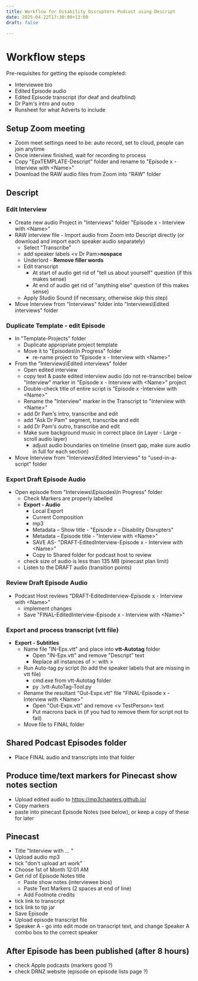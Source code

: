 ```yaml
---
title: Workflow for Disability Disrupters Podcast using Descript
date: 2025-04-22T17:30:00+13:00
draft: false

---
```


# Workflow steps
Pre-requisites for getting the episode completed:
* Interviewee bio
* Edited Episode audio
* Edited Episode transcript (for deaf and deafblind)
* Dr Pam's intro and outro
* Runsheet for what Adverts to include

## Setup Zoom meeting 
* Zoom meet settings need to be: auto record, set to cloud, people can join anytime
* Once interview finished, wait for recording to process
* Copy "EpxTEMPLATE-Descript" folder and rename to "Episode x - Interview with &lt;Name&gt;"
* Download the RAW audio files from Zoom into "RAW" folder

## Descript
### Edit Interview
* Create new audio Project in "Interviews" folder "Episode x - Interview with &lt;Name&gt;"
* RAW interview file - Import audio from Zoom into Descript directly (or download and import each speaker audio separately)
	* Select "Transcribe"
	* add speaker labels &lt;v Dr Pam&gt;**nospace**
	* Underlord - **Remove filler words**
	* Edit transcript
		* At start of audio get rid of "tell us about yourself" question (if this makes sense)
		* At end of audio get rid of "anything else" question (if this makes sense)
	* Apply Studio Sound (if necessary, otherwise skip this step)
* Move Interview from "Interviews" folder into "Interviews\Edited interviews" folder

### Duplicate Template - edit Episode
* In "Template-Projects" folder
	* Duplicate appropriate project template 
	* Move it to "Episodes\In Progress" folder 
		* re-name project to "Episode x - Interview with &lt;Name&gt;"
* From the "Interviews\Edited interviews" folder
	* Open edited interview 
	* copy text & paste edited interview audio (do not re-transcribe) below "Interview" marker in "Episode x - Interview with &lt;Name&gt;" project
	* Double-check title of entire script is "Episode x -Interview with &lt;Name&gt;"
	* Rename the "Interview" marker in the Transcript to "Interview with &lt;Name&gt;"
	* add Dr Pam's intro, transcribe and edit
	* add "Ask Dr Pam" segment, transcribe and edit	
	* add Dr Pam's outro, transcribe and edit
	* Make sure background music in correct place (in Layer - Large - scroll audio layer)
		* adjust audio boundaries on timeline (insert gap, make sure audio in full for each section)	
* Move Interview from "Interviews\Edited Interviews" to "used-in-a-script" folder

### Export Draft Episode Audio
* Open episode from "Interviews\Episodes\In Progress" folder
	* Check Markers are properly labelled
	* **Export - Audio** 
		* Local Export
		* Current Composition
		* mp3
		* Metadata – Show title - "Episode x – Disability Disrupters"
		* Metadata – Episode title - "Interview with &lt;Name&gt;"
		* SAVE AS-  "DRAFT-EditedInterview-Episode x - Interview with &lt;Name&gt;"
		* Copy to Shared folder for podcast host to review
	* check size of audio is less than 135 MB (pinecast plan limit)
	* Listen to the DRAFT audio (transition points)

### Review Draft Episode Audio
* Podcast Host reviews "DRAFT-EditedInterview-Episode x - Interview with &lt;Name&gt;"
	* implement changes
	* Save "FINAL-EditedInterview-Episode x - Interview with &lt;Name&gt;"

### Export and process transcript (vtt file)
* **Export - Subtitles**
	* Name file "IN-Epx.vtt" and place into **vtt-Autotag** folder
		* Open "IN-Epx.vtt" and remove "Descript" text
		* Replace all instances of &gt;: with &gt;
	* Run Auto-tag py script (to add the speaker labels that are missing in vtt file)
		* cmd.exe from vtt-Autotag folder
		* py .\vtt-AutoTag-Tool.py
	* Rename the resultant "Out-Expx.vtt" file "FINAL-Episode x - Interview with &lt;Name&gt;"
		* Open "Out-Expx.vtt" and remove &lt;v TestPerson&gt; text
		* Put macrons back in (if you had to remove them for script not to fail)
	* Move file to FINAL folder

## Shared Podcast Episodes folder
* Place FINAL audio and transcripts into that folder 

## Produce time/text markers for Pinecast show notes section
* Upload edited audio to https://mp3chapters.github.io/
* Copy markers
* paste into pinecast Episode Notes (see below), or keep a copy of these for later
		
## Pinecast
* Title "Interview with ... "
* Upload audio mp3
* tick "don't upload art work"
* Choose 1st of Month 12:01 AM
* Get rid of Episode Notes title	
	* Paste show notes (interviewee bios)
	* Paste Text Markers (2 spaces at end of line)
	* Add Footnote credits
* tick link to transcript
* tick link to tip jar
* Save Episode
* Upload episode transcript file
* Speaker A - go into edit mode on transcript text, and change Speaker A combo box to the correct speaker

## After Episode has been published (after 8 hours)
* check Apple podcasts (markers good ?)
* check DRNZ website (episode on episode lists page ?)
